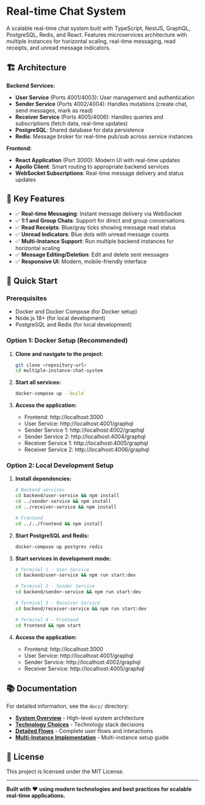 # Real-time Chat System

A scalable real-time chat system built with TypeScript, NestJS, GraphQL, PostgreSQL, Redis, and React. Features microservices architecture with multiple instances for horizontal scaling, real-time messaging, read receipts, and unread message indicators.

## 🏗️ Architecture

**Backend Services:**
- **User Service** (Ports 4001/4003): User management and authentication
- **Sender Service** (Ports 4002/4004): Handles mutations (create chat, send messages, mark as read)
- **Receiver Service** (Ports 4005/4006): Handles queries and subscriptions (fetch data, real-time updates)
- **PostgreSQL**: Shared database for data persistence
- **Redis**: Message broker for real-time pub/sub across service instances

**Frontend:**
- **React Application** (Port 3000): Modern UI with real-time updates
- **Apollo Client**: Smart routing to appropriate backend services
- **WebSocket Subscriptions**: Real-time message delivery and status updates

## 🎯 Key Features

- ✅ **Real-time Messaging**: Instant message delivery via WebSocket
- ✅ **1:1 and Group Chats**: Support for direct and group conversations
- ✅ **Read Receipts**: Blue/gray ticks showing message read status
- ✅ **Unread Indicators**: Blue dots with unread message counts
- ✅ **Multi-Instance Support**: Run multiple backend instances for horizontal scaling
- ✅ **Message Editing/Deletion**: Edit and delete sent messages
- ✅ **Responsive UI**: Modern, mobile-friendly interface

## 🚀 Quick Start

### Prerequisites
- Docker and Docker Compose (for Docker setup)
- Node.js 18+ (for local development)
- PostgreSQL and Redis (for local development)

### Option 1: Docker Setup (Recommended)

1. **Clone and navigate to the project:**
   ```bash
   git clone <repository-url>
   cd multiple-instance-chat-system
   ```

2. **Start all services:**
   ```bash
   docker-compose up --build
   ```

3. **Access the application:**
   - Frontend: http://localhost:3000
   - User Service: http://localhost:4001/graphql
   - Sender Service 1: http://localhost:4002/graphql
   - Sender Service 2: http://localhost:4004/graphql
   - Receiver Service 1: http://localhost:4005/graphql
   - Receiver Service 2: http://localhost:4006/graphql

### Option 2: Local Development Setup

1. **Install dependencies:**
   ```bash
   # Backend services
   cd backend/user-service && npm install
   cd ../sender-service && npm install
   cd ../receiver-service && npm install
   
   # Frontend
   cd ../../frontend && npm install
   ```

2. **Start PostgreSQL and Redis:**
   ```bash
   docker-compose up postgres redis
   ```

3. **Start services in development mode:**
   ```bash
   # Terminal 1 - User Service
   cd backend/user-service && npm run start:dev
   
   # Terminal 2 - Sender Service
   cd backend/sender-service && npm run start:dev
   
   # Terminal 3 - Receiver Service
   cd backend/receiver-service && npm run start:dev
   
   # Terminal 4 - Frontend
   cd frontend && npm start
   ```

4. **Access the application:**
   - Frontend: http://localhost:3000
   - User Service: http://localhost:4001/graphql
   - Sender Service: http://localhost:4002/graphql
   - Receiver Service: http://localhost:4005/graphql

## 📚 Documentation

For detailed information, see the `docs/` directory:
- **[System Overview](./docs/architecture/01-SYSTEM-OVERVIEW.md)** - High-level system architecture
- **[Technology Choices](./docs/architecture/02-TECHNOLOGY-CHOICES.md)** - Technology stack decisions
- **[Detailed Flows](./docs/DETAILED_FLOWS.md)** - Complete user flows and interactions
- **[Multi-Instance Implementation](./MULTI_INSTANCE_IMPLEMENTATION.md)** - Multi-instance setup guide

## 📄 License

This project is licensed under the MIT License.

---

**Built with** ❤️ **using modern technologies and best practices for scalable real-time applications.**
